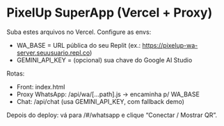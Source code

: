 # PixelUp SuperApp (Vercel + Proxy)

Suba estes arquivos no Vercel. Configure as envs:
- WA_BASE = URL pública do seu Replit (ex.: https://pixelup-wa-server.seuusuario.repl.co)
- GEMINI_API_KEY = (opcional) sua chave do Google AI Studio

Rotas:
- Front: index.html
- Proxy WhatsApp: /api/wa/[...path].js  → encaminha p/ WA_BASE
- Chat: /api/chat  (usa GEMINI_API_KEY, com fallback demo)

Depois do deploy: vá para /#/whatsapp e clique “Conectar / Mostrar QR”.
